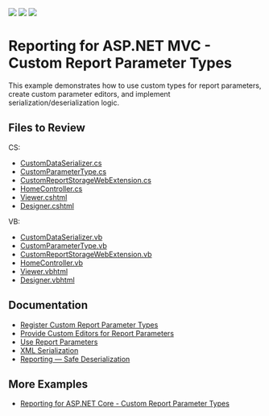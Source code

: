 <!-- default badges list -->
![](https://img.shields.io/endpoint?url=https://codecentral.devexpress.com/api/v1/VersionRange/149442262/23.2.3%2B)
[![](https://img.shields.io/badge/Open_in_DevExpress_Support_Center-FF7200?style=flat-square&logo=DevExpress&logoColor=white)](https://supportcenter.devexpress.com/ticket/details/T830516)
[![](https://img.shields.io/badge/📖_How_to_use_DevExpress_Examples-e9f6fc?style=flat-square)](https://docs.devexpress.com/GeneralInformation/403183)
<!-- default badges end -->
# Reporting for ASP.NET MVC - Custom Report Parameter Types

This example demonstrates how to use custom types for report parameters, create custom parameter editors, and implement serialization/deserialization logic.

## Files to Review

CS:
- [CustomDataSerializer.cs](CS\CustomParameterEditorAspNetMvcExample\Services\CustomDataSerializer.cs)
- [CustomParameterType.cs](CS\CustomParameterEditorAspNetMvcExample\Services\CustomParameterType.cs)
- [CustomReportStorageWebExtension.cs](CS\CustomParameterEditorAspNetMvcExample\Services\CustomReportStorageWebExtension.cs)
- [HomeController.cs](CS\CustomParameterEditorAspNetMvcExample\Controllers\HomeController.cs)
- [Viewer.cshtml](CS\CustomParameterEditorAspNetMvcExample\Views\Home\Viewer.cshtml)
- [Designer.cshtml](CS\CustomParameterEditorAspNetMvcExample\Views\Home\Designer.cshtml)

VB:
- [CustomDataSerializer.vb](VB\CustomParameterEditorAspNetMvcExample\Services\CustomDataSerializer.vb)
- [CustomParameterType.vb](VB\CustomParameterEditorAspNetMvcExample\Services\CustomParameterType.vb)
- [CustomReportStorageWebExtension.vb](VB\CustomParameterEditorAspNetMvcExample\Services\CustomReportStorageWebExtension.vb)
- [HomeController.vb](VB\CustomParameterEditorAspNetMvcExample\Controllers\HomeController.vb)
- [Viewer.vbhtml](VB\CustomParameterEditorAspNetMvcExample\Views\Home\Viewer.vbhtml)
- [Designer.vbhtml](VB\CustomParameterEditorAspNetMvcExample\Views\Home\Designer.vbhtml)

## Documentation

- [Register Custom Report Parameter Types](https://docs.devexpress.com/XtraReports/400206/web-reporting/asp-net-mvc-reporting/end-user-report-designer-in-asp-net-mvc-applications/customization/register-custom-report-parameter-types)
- [Provide Custom Editors for Report Parameters](https://docs.devexpress.com/XtraReports/115352/create-end-user-reporting-applications/web-reporting/document-viewer/html5-document-viewer/api-and-customization/provide-custom-editors-for-report-parameters)
- [Use Report Parameters](https://docs.devexpress.com/XtraReports/4812/detailed-guide-to-devexpress-reporting/shape-report-data/use-report-parameter)
- [XML Serialization](https://docs.devexpress.com/XtraReports/10011/detailed-guide-to-devexpress-reporting/store-and-distribute-reports/store-report-layouts-and-documents/xml-serialization)
- [Reporting — Safe Deserialization](https://docs.devexpress.com/XtraReports/404485/safe-deserialization)

## More Examples

- [Reporting for ASP.NET Core - Custom Report Parameter Types](https://github.com/DevExpress-Examples/reporting-asp-net-core-custom-parameter-editor)


